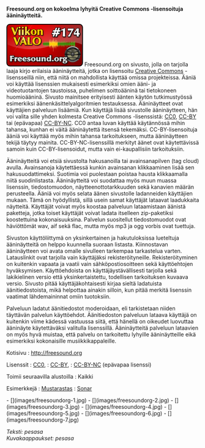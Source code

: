 <!--
Title: Freesound.org
Week: 4x18
Number: 174
Date: 2014/04/27
Pageimage: valo174-freesoundorg.png
Tags: Kaikki alustat,Ääni,Aineisto
-->

**Freesound.org on kokoelma lyhyitä Creative Commons -lisensoituja
ääninäytteitä.**

![](images/valo174-freesoundorg.png "fig:valo174-freesoundorg.png")
Freesound.org on sivusto, jolla on tarjolla laaja kirjo erilaisia
ääninäytteitä, jotka on lisensoitu [Creative
Commons](http://creativecommons.fi/lisenssit/) -lisensseillä niin, että
niitä on mahdollista käyttää omissa projekteissa. Ääniä voi käyttää
lisenssien mukaisesti esimerkiksi omien ääni- ja videotuotantojen
taustoissa, puhelimen soittoääninä tai tietokoneen huomioääninä. Sivusto
mainitsee erityisesti äänten käytön tutkimustyössä esimerkiksi
äänenkäsittelyalgoritmien testauksessa. Ääninäytteet ovat käyttäjien
palveluun lisäämiä. Kun käyttäjä lisää sivustolle ääninäytteen, hän voi
valita sille yhden kolmesta Creative Commons -lisenssistä:
[CC0](https://creativecommons.org/publicdomain/zero/1.0/),
[CC-BY](http://creativecommons.org/licenses/by/4.0/) tai (epävapaa)
[CC-BY-NC](http://creativecommons.org/licenses/by-nc/4.0/). CC0 antaa
luvan käyttää käytännössä mihin tahansa, kunhan ei väitä ääninäytettä
itsensä tekemäksi. CC-BY-lisensoituja ääniä voi käyttää myös mihin
tahansa tarkoitukseen, mutta ääninäytteen tekijä täytyy mainita.
CC-BY-NC-lisenssillä merkityt äänet ovat käytettävissä samoin kuin
CC-BY-lisensoidut, mutta vain ei-kaupallisiin tarkoituksiin.

Ääninäytteitä voi etsiä sivustolta hakusanoilla tai avainsanapilven (tag
cloud) avulla. Avainsanoja käytettäessä kunkin avainsanan klikkaaminen
lisää sen hakusuodattimeksi. Suotimia voi puolestaan poistaa hausta
klikkaamalla niitä suodinlistasta. Ääninäytteitä voi suodattaa myös muun
muassa lisenssin, tiedostomuodon, näytteenottotarkkuuden sekä kanavien
määrän perusteella. Ääniä voi myös selata äänen sivustolle ladanneiden
käyttäjien mukaan. Tämä on hyödyllistä, sillä usein samat käyttäjät
lataavat laadukkaita näytteitä. Käyttäjät voivat myös koostaa palveluun
lataamistaan äänistä paketteja, jotka toiset käyttäjät voivat ladata
itselleen zip-paketiksi koostettuina kokonaisuuksina. Palvelun
suositellut tiedostomuodot ovat häviöttömät wav, aif sekä flac, mutta
myös mp3 ja ogg vorbis ovat tuettuja.

Sivuston käyttöliittymä on yksinkertainen ja hakutuloksissa lueteltuja
ääninäytteitä on helppo kuunnella suoraan listasta. Kiinnostavan
ääninäytteen voi avata omalle sivulleen tarkempaa tarkastelua varten.
Latauslinkit ovat tarjolla vain käyttäjäksi rekisteröityneille.
Rekisteröityminen on kuitenkin vapaata ja vaatii vain
sähköpostiosoitteen sekä käyttöehtojen hyväksymisen. Käyttöehdoista on
käyttäjäystävällisesti tarjolla sekä lakikielinen versio että
yksinkertaistettu, todellisen tarkoituksen kuvaava versio. Sivusto pitää
käyttäjäkohtaisesti kirjaa sieltä ladatuista äänitiedostoista, mikä
helpottaa ainakin silloin, kun pitää merkitä lisenssin vaatimat
lähdemaininnat omiin tuotoksiin.

Palveluun ladatut äänitiedostot moderoidaan, eli tarkistetaan niiden
täyttävän palvelun käyttöehdot. Äänitiedoston palveluun lataava käyttäjä
on kuitenkin viime kädessä vastuussa siitä, että hänellä on oikeudet
luovuttaa ääninäyte käytettäväksi valitulla lisenssillä. Ääninäytteitä
palveluun lataavien on myös hyvä muistaa, että palvelu on tarkoitettu
lyhyille ääninäytteille eikä esimerkiksi kokonaisille
musiikkikappaleille.

Kotisivu
:   <http://freesound.org>

Lisenssit
:   [CC0](https://creativecommons.org/publicdomain/zero/1.0/),
:   [CC-BY](http://creativecommons.org/licenses/by/4.0/),
:   [CC-BY-NC](http://creativecommons.org/licenses/by-nc/4.0/) (epävapaa
    lisenssi)

Toimii seuraavilla alustoilla
:   Kaikki

Esimerkkejä
:   [Mustarastas](http://freesound.org/people/Eelke/sounds/187728/)
:   [Sonar](http://freesound.org/people/hth2000/sounds/166701/)

<div class="psgallery" markdown="1">
-   [](images/freesoundorg-1.jpg)
-   [](images/freesoundorg-2.jpg)
-   [](images/freesoundorg-3.jpg)
-   [](images/freesoundorg-4.jpg)
-   [](images/freesoundorg-5.jpg)
-   [](images/freesoundorg-6.jpg)
-   [](images/freesoundorg-7.jpg)
</div>

*Teksti: pesasa* <br />
*Kuvakaappaukset: pesasa*

